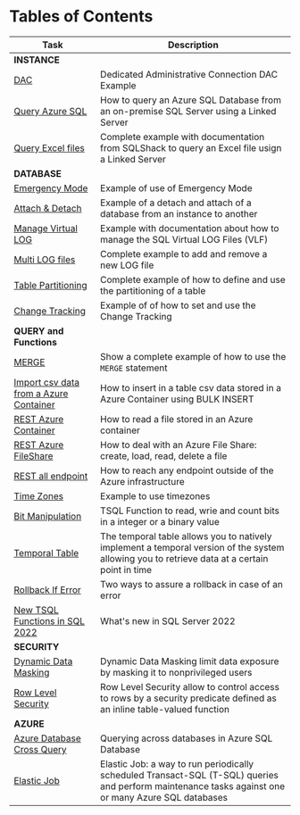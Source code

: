 # Tables of Contents

|Task|Description|
|---|---|
|**INSTANCE**|
|[DAC](Instance/DAC.md)| Dedicated Administrative Connection DAC Example|
|[Query Azure SQL](Instance/Example_LinkedServer_SQLAzure.sql)|How to query an Azure SQL Database from an on-premise SQL Server using a Linked Server|
|[Query Excel files](Instance/Example_LinkedServer_Excel.sql)|Complete example with documentation from SQLShack to query an Excel file usign a Linked Server|
|**DATABASE**|
|[Emergency Mode](Database/EmergencyMode.md)|Example of use of Emergency Mode|
|[Attach & Detach](Database/Example_Attach_Detach.sql)|Example of a detach and attach of a database from an instance to another|
|[Manage Virtual LOG](Database/Example_manage_LOG_files_virtual.sql)|Example with documentation about how to manage the SQL Virtual LOG Files (VLF)|
|[Multi LOG files](Database/Example_Management_LOG_files.sql)|Complete example to add and remove a new LOG file|
|[Table Partitioning](Database/Example_Partitioning.md)| Complete example of how to define and use the partitioning of a table|
|[Change Tracking](Database/Example_ChangeTracking.md)|Example of of how to set and use the Change Tracking|
|**QUERY and Functions**|
|[MERGE](Query/DML_MERGE.sql)|Show a complete example of how to use the `MERGE` statement|
|[Import csv data from a Azure Container](Query/REST_AzureContainerImportAzureBlobCsv.md)| How to insert in a table csv data stored in a Azure Container using BULK INSERT |
|[REST Azure Container](Query/REST_AzureContainer.md)| How to read a file stored in an Azure container |
|[REST Azure FileShare](Query/REST_AzureFileShare.md)| How to deal with an Azure File Share: create, load, read, delete a file|
|[REST all endpoint](Query/REST_ExternalResources.md)| How to reach any endpoint outside of the Azure infrastructure |
|[Time Zones](Query/Example_At_Time_Zone.sql)|Example to use timezones|
|[Bit Manipulation](Query/BitManipulationFunctions.md) | TSQL Function to read, wrie and count bits in a integer or a binary value  |
|[Temporal Table](Query/TemporalTable.md)|The temporal table allows you to natively implement a temporal version of the system allowing you to retrieve data at a certain point in time |
|[Rollback If Error](Query/AutomaticRollBackIfError.md)|Two ways to assure a rollback in case of an error|
|[New TSQL Functions in SQL 2022](Query/TSQL-2022.md) | What's new in SQL Server 2022 |
|**SECURITY**|
|[Dynamic Data Masking](Security/DynamicDataMasking.md)|Dynamic Data Masking limit data exposure by masking it to nonprivileged users |
|[Row Level Security](Security/RowLevelSecurity.md)|Row Level Security allow to control access to rows by a security predicate defined as an inline table-valued function |
|**AZURE**|
|[Azure Database Cross Query](Azure/CrossAzureDBQuery.md) | Querying across databases in Azure SQL Database |
|[Elastic Job](Azure/ElasticJob.md) | Elastic Job: a way to run periodically scheduled Transact-SQL (T-SQL) queries and perform maintenance tasks against one or many Azure SQL databases |
